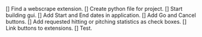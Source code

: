 [] Find a webscrape extension.
[] Create python file for project.
[] Start building gui.
[] Add Start and End dates in application.
[] Add Go and Cancel buttons.
[] Add requested hitting or pitching statistics as check boxes.
[] Link buttons to extensions.
[] Test.
